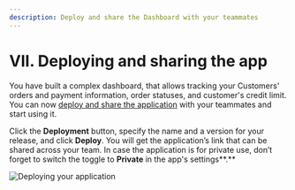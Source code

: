 ```yaml
---
description: Deploy and share the Dashboard with your teammates
---
```


# VII. Deploying and sharing the app

You have built a complex dashboard, that allows tracking your Customers' orders and payment information, order statuses, and customer's credit limit. You can now [deploy and share the application](https://docs.uibakery.io/starter-guide/manage-users-and-permissions/share-and-invite-users) with your teammates and start using it.&#x20;

Click the **Deployment** button, specify the name and a version for your release, and click **Deploy**. You will get the application’s link that can be shared across your team. In case the application is for private use, don’t forget to switch the toggle to **Private** in the app's settings**.**

![Deploying your application
](<../../.gitbook/assets/Screenshot 2022-01-20 at 17.36.25.png>)
